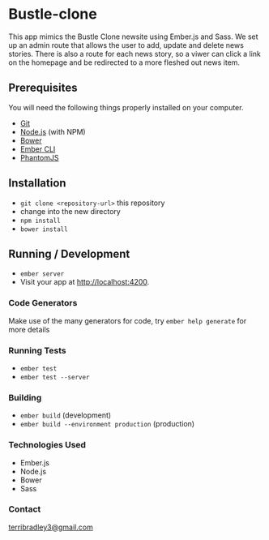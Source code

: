 # Bustle-clone

This app mimics the Bustle Clone newsite using Ember.js and Sass.  We set up an admin route that allows the user to add, update and delete news stories. There is also a route for each news story, so a viwer can click a link on the homepage and be redirected to a more fleshed out news item.
## Prerequisites

You will need the following things properly installed on your computer.

* [Git](http://git-scm.com/)
* [Node.js](http://nodejs.org/) (with NPM)
* [Bower](http://bower.io/)
* [Ember CLI](http://ember-cli.com/)
* [PhantomJS](http://phantomjs.org/)

## Installation

* `git clone <repository-url>` this repository
* change into the new directory
* `npm install`
* `bower install`

## Running / Development

* `ember server`
* Visit your app at [http://localhost:4200](http://localhost:4200).

### Code Generators

Make use of the many generators for code, try `ember help generate` for more details

### Running Tests

* `ember test`
* `ember test --server`

### Building

* `ember build` (development)
* `ember build --environment production` (production)

### Technologies Used

* Ember.js
* Node.js
* Bower
* Sass

### Contact
 terribradley3@gmail.com
